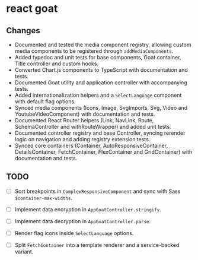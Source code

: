 # react goat

## Changes

- Documented and tested the media component registry, allowing custom media components to be registered through `addMediaComponents`.
- Added typedoc and unit tests for base components, Goat container, Title controller and custom hooks.
- Converted Chart.js components to TypeScript with documentation and tests.
- Documented Goat utility and application controller with accompanying tests.
- Added internationalization helpers and a `SelectLanguage` component with default flag options.
- Synced media components (Icons, Image, SvgImports, Svg, Video and YoutubeVideoComponent) with documentation and tests.
- Documented React Router helpers (Link, NavLink, Route, SchemaController and withRouteWrapper) and added unit tests.
- Documented controller registry and base Controller, syncing rerender logic on navigation and adding registry extension tests.
- Synced core containers (Container, AutoResponsiveContainer, DetailsContainer, FetchContainer, FlexContainer and GridContainer) with documentation and tests.

## TODO

- [ ] Sort breakpoints in `ComplexResponsiveComponent` and sync with Sass `$container-max-widths`.
- [ ] Implement data encryption in `AppGoatController.stringify`.
- [ ] Implement data decryption in `AppGoatController.parse`.
- [ ] Render flag icons inside `SelectLanguage` options.
- [ ] Split `FetchContainer` into a template renderer and a service-backed variant.



